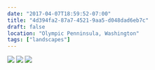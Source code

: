 ```yaml
---
date: "2017-04-07T18:59:52-07:00"
title: "4d394fa2-87a7-4521-9aa5-d048dad6eb7c"
draft: false
location: "Olympic Penninsula, Washington"
tags: ["landscapes"]
---
```


![](https://d17enza3bfujl8.cloudfront.net/DSCF6516_02.jpg)
![](https://d17enza3bfujl8.cloudfront.net/DSCF6543_01.jpg)
![](https://d17enza3bfujl8.cloudfront.net/DSCF6458_01.jpg)

